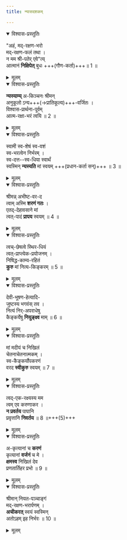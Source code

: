 ```yaml
---
title: न्यासदशकम्

---
```


<details open><summary>विश्वास-प्रस्तुतिः</summary>

"अहं, मद्-रक्षण-भरो  
मद्-रक्षण-फलं तथा ।  
न मम श्री-पतेर् एवे"त्य्  
आत्मानं **निक्षिपेत्** बुधः +++(गौण-कर्ता)+++॥ 1 ॥
</details>

<details><summary>मूलम्</summary>

अहं मद्रक्षणभरो मद्रक्षणफलं तथा ।  
न मम श्रीपतेरेवेत्यात्मानं निक्षिपेत् बुधः ॥ 1 ॥
</details>


<details open><summary>विश्वास-प्रस्तुतिः</summary>

**न्यस्याम्य्** अ-किञ्चनः श्रीमन्  
अनुकूलो ऽन्य+++(→प्रातिकूल्य)+++-वर्जितः ।  
विश्वास-प्रार्थना-पूर्वम्  
आत्म-रक्षा-भरं त्वयि ॥ 2 ॥
</details>

<details><summary>मूलम्</summary>

न्यस्याम्यकिञ्चनः श्रीमन् अनुकूलोऽन्यवर्जितः ।  
विश्वासप्रार्थनापूर्वम् आत्मरक्षाभरं त्वयि ॥ 2 ॥
</details>


<details open><summary>विश्वास-प्रस्तुतिः</summary>

स्वामी स्व-शेषं स्व-वशं  
स्व-भरत्वेन निर्भरम् ।  
स्व-दत्त--स्व-धिया स्वार्थं  
स्वस्मिन् **न्यस्यति** मां स्वयम् +++(प्रधान-कर्ता सन्)+++ ॥ 3 ॥
</details>

<details><summary>मूलम्</summary>

स्वामी स्वशेषं स्ववशं स्वभरत्वेन निर्भरम् ।  
स्वदत्तस्वधिया स्वार्थं स्वस्मिन् न्यस्यति मां स्वयम् ॥ 3 ॥
</details>


<details open><summary>विश्वास-प्रस्तुतिः</summary>

श्रीमन्न् अभीष्ट-वर-द  
त्वाम् अस्मि **शरणं गतः** ।  
एतद्-देहावसाने मां  
त्वत्-पादं **प्रापय** स्वयम् ॥ 4 ॥
</details>

<details><summary>मूलम्</summary>

श्रीमन्नभीष्टवरद त्वामस्मि शरणं गतः ।  
एतद्देहावसाने मां त्वत्पादं प्रापय स्वयम् ॥ 4 ॥
</details>


<details open><summary>विश्वास-प्रस्तुतिः</summary>

त्वच्-छेषत्वे स्थिर-धियं  
त्वत्-प्राप्त्येक-प्रयोजनम् ।  
निषिद्ध-काम्य-रहितं  
**कुरु** मां नित्य-किङ्करम् ॥ 5 ॥
</details>

<details><summary>मूलम्</summary>

त्वच्छेषत्वे स्थिरधियं त्वत्प्राप्त्येकप्रयोजनम् ।  
निषिद्धकाम्यरहितं कुरु मां नित्यकिङ्करम् ॥ 5 ॥
</details>


<details open><summary>विश्वास-प्रस्तुतिः</summary>

देवी-भूषण-हेत्यादि-  
जुष्टस्य भगवंस् तव ।  
नित्यं निर्-अपराधेषु  
कैङ्कर्येषु **नियुङ्क्ष्व** माम् ॥ 6 ॥
</details>

<details><summary>मूलम्</summary>

देवीभूषणहेत्यादिजुष्टस्य भगवंस्तव ।  
नित्यं निरपराधेषु कैङ्कर्येषु नियुङ्क्ष्व माम् ॥ 6 ॥
</details>


<details open><summary>विश्वास-प्रस्तुतिः</summary>

मां मदीयं च निखिलं  
चेतनाचेतनात्मकम् ।  
स्व-कैङ्कर्योपकरणं  
वरद **स्वीकुरु** स्वयम् ॥ 7 ॥
</details>

<details><summary>मूलम्</summary>

मां मदीयं च निखिलं चेतनाचेतनात्मकम् ।  
स्वकैङ्कर्योपकरणं वरद स्वीकुरु स्वयम् ॥ 7 ॥
</details>


<details open><summary>विश्वास-प्रस्तुतिः</summary>

त्वद्-एक-रक्ष्यस्य मम  
त्वम् एव करुणाकर ।  
**न प्रवर्तय** पापानि  
प्रवृत्तानि **निवर्तय** ॥ 8 ॥+++(5)+++
</details>

<details><summary>मूलम्</summary>

त्वदेकरक्ष्यस्य मम त्वमेव करुणाकर ।  
न प्रवर्तय पापानि प्रवृत्तानि निवर्तय ॥ 8 ॥
</details>


<details open><summary>विश्वास-प्रस्तुतिः</summary>

अ-कृत्यानां च **करणं**  
कृत्यानां **वर्जनं** च मे ।  
**क्षमस्व** निखिलं देव  
प्रणतार्तिहर प्रभो ॥ 9 ॥
</details>

<details><summary>मूलम्</summary>

अकृत्यानां च करणं कृत्यानां वर्जनं च मे ।  
क्षमस्व निखिलं देव प्रणतार्तिहर प्रभो ॥ 9 ॥
</details>


<details open><summary>विश्वास-प्रस्तुतिः</summary>

श्रीमान् नियत-पञ्चाङ्गं  
मद्-रक्षण-भरार्पणम् ।  
**अचीकरत्** स्वयं स्वस्मिन्  
अतोऽहम् इह निर्भरः ॥ 10 ॥
</details>

<details><summary>मूलम्</summary>

श्रीमान् नियतपञ्चाङ्गं मद्रक्षणभरार्पणम् ।  
अचीकरत् स्वयं स्वस्मिन् अतोऽहमिह निर्भरः ॥ 10 ॥
</details>